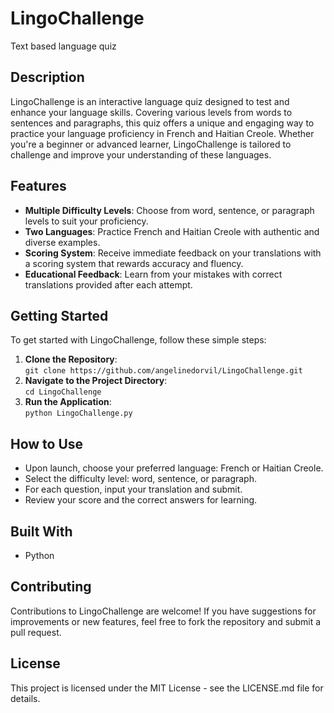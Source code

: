 # LingoChallenge
Text based language quiz

## Description
LingoChallenge is an interactive language quiz designed to test and enhance your language skills. Covering various levels from words to sentences and paragraphs, this quiz offers a unique and engaging way to practice your language proficiency in French and Haitian Creole. Whether you're a beginner or advanced learner, LingoChallenge is tailored to challenge and improve your understanding of these languages.

## Features
- **Multiple Difficulty Levels**: Choose from word, sentence, or paragraph levels to suit your proficiency.
- **Two Languages**: Practice French and Haitian Creole with authentic and diverse examples.
- **Scoring System**: Receive immediate feedback on your translations with a scoring system that rewards accuracy and fluency.
- **Educational Feedback**: Learn from your mistakes with correct translations provided after each attempt.

## Getting Started
To get started with LingoChallenge, follow these simple steps:

1. **Clone the Repository**:  
   `git clone https://github.com/angelinedorvil/LingoChallenge.git`
2. **Navigate to the Project Directory**:  
   `cd LingoChallenge`
4. **Run the Application**:  
   `python LingoChallenge.py`

## How to Use
- Upon launch, choose your preferred language: French or Haitian Creole.
- Select the difficulty level: word, sentence, or paragraph.
- For each question, input your translation and submit.
- Review your score and the correct answers for learning.

## Built With
- Python

## Contributing
Contributions to LingoChallenge are welcome! If you have suggestions for improvements or new features, feel free to fork the repository and submit a pull request.

## License
This project is licensed under the MIT License - see the LICENSE.md file for details.
